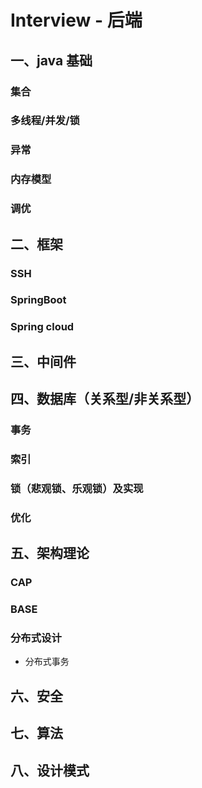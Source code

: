 # Interview - 后端
## 一、java 基础
### 集合
### 多线程/并发/锁
### 异常
### 内存模型
### 调优
## 二、框架
### SSH
### SpringBoot
### Spring cloud
## 三、中间件
## 四、数据库（关系型/非关系型）
### 事务
### 索引
### 锁（悲观锁、乐观锁）及实现
### 优化
## 五、架构理论
### CAP
### BASE
### 分布式设计
* 分布式事务
## 六、安全
## 七、算法
## 八、设计模式